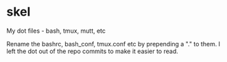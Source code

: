 # skel
My dot files - bash, tmux, mutt, etc

Rename the bashrc, bash_conf, tmux.conf etc by prepending a "." to them. I left the dot out of the repo commits to make it easier to read.

